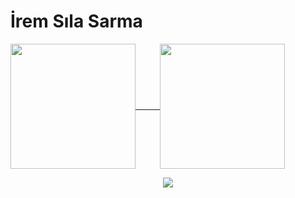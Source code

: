 <h1> İrem Sıla Sarma </h1>
<!--https://github.com/anuraghazra/github-readme-stats-->
<a href="https://github.com/anuraghazra/github-readme-stats">
  <img height=200 align="center" src="https://github-readme-stats.vercel.app/api?username=iremsila-l&show_icons=true&theme=midnight-purple&rank_icon=github&border_color=#D8582C" />
  &nbsp&nbsp&nbsp&nbsp&nbsp&nbsp&nbsp&nbsp
  <img height=200 align="center" src="https://github-readme-stats.vercel.app/api/top-langs/?username=iremsila-l&layout=donut&theme=midnight-purple" />
</a> 
<br>
<p align="center">
  <a href="https://skillicons.dev">
    <img src="https://skillicons.dev/icons?i=cs,git,docker,dotnet,eclipse,java,postman,unity,visualstudio,ps,mysql" />
  </a>
</p>
